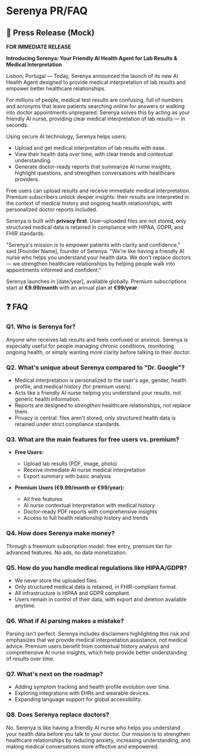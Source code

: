 # Serenya PR/FAQ

## 📢 Press Release (Mock)

**FOR IMMEDIATE RELEASE**  

**Introducing Serenya: Your Friendly AI Health Agent for Lab Results & Medical Interpretation**  

Lisbon, Portugal — Today, Serenya announced the launch of its new AI Health Agent designed to provide medical interpretation of lab results and empower better healthcare relationships.  

For millions of people, medical test results are confusing, full of numbers and acronyms that leave patients searching online for answers or walking into doctor appointments unprepared. Serenya solves this by acting as your friendly AI nurse, providing clear medical interpretation of lab results — in seconds.  

Using secure AI technology, Serenya helps users:  
- Upload and get medical interpretation of lab results with ease.  
- View their health data over time, with clear trends and contextual understanding.  
- Generate doctor-ready reports that summarize AI nurse insights, highlight questions, and strengthen conversations with healthcare providers.  

Free users can upload results and receive immediate medical interpretation. Premium subscribers unlock deeper insights: their results are interpreted in the context of medical history and ongoing health relationships, with personalized doctor reports included.  

Serenya is built with **privacy first**. User-uploaded files are not stored, only structured medical data is retained in compliance with HIPAA, GDPR, and FHIR standards.  

"Serenya's mission is to empower patients with clarity and confidence," said [Founder Name], founder of Serenya. "We're like having a friendly AI nurse who helps you understand your health data. We don't replace doctors — we strengthen healthcare relationships by helping people walk into appointments informed and confident."  

Serenya launches in [date/year], available globally. Premium subscriptions start at **€9.99/month** with an annual plan at **€99/year**.  


## ❓ FAQ

### Q1. Who is Serenya for?  
Anyone who receives lab results and feels confused or anxious. Serenya is especially useful for people managing chronic conditions, monitoring ongoing health, or simply wanting more clarity before talking to their doctor.  

### Q2. What's unique about Serenya compared to "Dr. Google"?  
- Medical interpretation is personalized to the user's age, gender, health profile, and medical history (for premium users).  
- Acts like a friendly AI nurse helping you understand your results, not generic health information.
- Reports are designed to *strengthen* healthcare relationships, not replace them.  
- Privacy is central: files aren't stored, only structured health data is retained under strict compliance standards.  

### Q3. What are the main features for free users vs. premium?  
- **Free Users:**  
  - Upload lab results (PDF, image, photo)  
  - Receive immediate AI nurse medical interpretation  
  - Export summary with basic analysis  

- **Premium Users (€9.99/month or €99/year):**  
  - All free features  
  - AI nurse contextual interpretation with medical history  
  - Doctor-ready PDF reports with comprehensive insights  
  - Access to full health relationship history and trends  

### Q4. How does Serenya make money?  
Through a freemium subscription model: free entry, premium tier for advanced features. No ads, no data monetization.  

### Q5. How do you handle medical regulations like HIPAA/GDPR?  
- We never store the uploaded files.  
- Only structured medical data is retained, in FHIR-compliant format.  
- All infrastructure is HIPAA and GDPR compliant.  
- Users remain in control of their data, with export and deletion available anytime.  

### Q6. What if AI parsing makes a mistake?  
Parsing isn't perfect. Serenya includes disclaimers highlighting this risk and emphasizes that we provide medical interpretation assistance, not medical advice. Premium users benefit from contextual history analysis and comprehensive AI nurse insights, which help provide better understanding of results over time.  

### Q7. What's next on the roadmap?  
- Adding symptom tracking and health profile evolution over time.  
- Exploring integrations with EHRs and wearable devices.  
- Expanding language support for global accessibility.  

### Q8. Does Serenya replace doctors?  
No. Serenya is like having a friendly AI nurse who helps you understand your health data before you talk to your doctor. Our mission is to strengthen healthcare relationships by reducing anxiety, increasing understanding, and making medical conversations more effective and empowered.